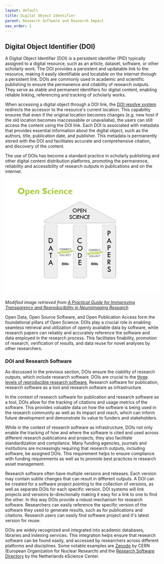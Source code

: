 ```yaml
---
layout: default
title: Digital Object Identifier
parent: Research Software and Research Impact
nav_order: 1
---
```


## Digital Object Identifier (DOI)

A Digital Object Identifier (DOI) is a persistent identifier (PID) typically assigned to a digital resource, such as an article, dataset, software, or other scholarly work. The DOI provides a persistent and updatable link to the resource, making it easily identifiable and locatable on the internet through a persistent link. DOIs are commonly used in academic and scientific publishing to ensure the permanence and citability of research outputs. They serve as stable and permanent identifiers for digital content, enabling reliable linking, referencing and tracking of scholarly works.  

When accessing a digital object through a DOI link, the [DOI resolve system](https://www.doi.org/) redirects the accessor to the resource's current location. This capability ensures that even if the original location becomes changes (e.g. new host if the old location becomes inaccessabile or unavailabe), the users can still access the content using the DOI link. Each DOI is associated with metadata that provides essential information about the digital object, such as the authors, title, publication date, and publisher. This metadata is permanently stored with the DOI and facilitates accurate and comprehensive citation, and discovery of the content.  

The use of DOIs has become a standard practice in scholarly publishing and other digital content distribution platforms, promoting the permanence, reliability and accessibility of research outputs in publications and on the internet.  

![doi-open-science](assets/img/doi-open-science.jpg)  

_Modified image retrieved from [A Practical Guide for Immproving Transparency and Reproducibility in Neuroimaging Research](https://doi.org/10.1371/journal.pbio.1002506​)_  

Open Data, Open Source Software, and Open Publication Access form the foundational pillars of Open Science. DOIs play a crucial role in enabling seamless retrieval and utilization of openly available data by software, while research papers can reliably and accurately reference the software and data employed in the research process. This facilitates finability, promotion of research, verification of results, and data reuse for novel analyses by other researchers.  

### DOI and Research Software

As discussed in the previous section, DOIs ensure the ciability of research outputs, which include research software. DOIs are crucial to the [three levels of reproducible research software](https://mcmasterrs.github.io/lm_reproducible-rs/smp/smp.html#reproducibility-goal), Research software for publication, research software as a tool and research software as infrastructure.  

In the context of research software for publication and research software as a tool, DOIs allow for the tracking of citations and usage metrics of the software. This provides valuable data on how the software is being used in the research community as well as its impact and reach, which can inform future development and demonstrate its value to funders and stakeholders.  

While in the context of research software as infrastructure, DOIs not only enable the tracking of how and where the software is cited and used across different research publications and projects, they also facilitate standardization and compilance. Many funding agencies, journals and institutions are increasingly requiring that research outputs, including software, be assigned DOIs. This requirement helps to ensure compliance with funding requirements as well as to promote best practices in research asset management.  

Research software often have multiple versions and releases. Each version may contain subtle changes that can result in different outputs. A DOI can be created for a software project pointing to the collection of versions, as well as separate DOIs for each specific version. DOI systems will link projects and versions bi-directionally making it easy for a link to one to find the other. In this way DOIs provide a robust mechanism for research software. Researchers can easily reference the specific version of the software they used to generate results, such as for publications and citations. Research users can easily find software project and it's latest version for reuse.

DOIs are widely recognized and integrated into academic databases, libraries and indexing services. This integration helps ensure that research software can be found easily, and accessed by researchers across different platforms and disciplines. Some notable examples are [Zenodo](https://zenodo.org/) by CERN (European Organization for Nuclear Research) and the [Research Software Directory](https://research-software-directory.org/) by the Netherlands eScience Center.  
